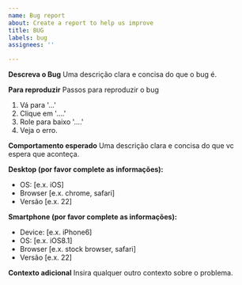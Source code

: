 ```yaml
---
name: Bug report
about: Create a report to help us improve
title: BUG
labels: bug
assignees: ''

---
```


**Descreva o Bug**
Uma descrição clara e concisa do que o bug é.

**Para reproduzir**
Passos para reproduzir o bug
1. Vá para '...'
2. Clique em '....'
3. Role para baixo '....'
4. Veja o erro.

**Comportamento esperado**
Uma descrição clara e concisa do que vc espera que aconteça.

**Desktop (por favor complete as informações):**
 - OS: [e.x. iOS]
 - Browser [e.x. chrome, safari]
 - Versão [e.x. 22]

**Smartphone (por favor complete as informações):**
 - Device: [e.x. iPhone6]
 - OS: [e.x. iOS8.1]
 - Browser [e.x. stock browser, safari]
 - Versão [e.x. 22]

**Contexto adicional**
Insira qualquer outro contexto sobre o problema.
